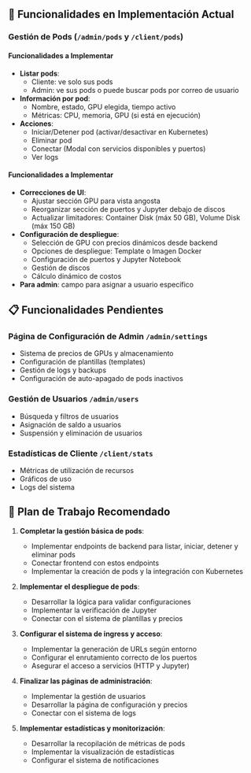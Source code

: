 ## 🔄 Funcionalidades en Implementación Actual

### Gestión de Pods (`/admin/pods` y `/client/pods`)

#### Funcionalidades a Implementar

- **Listar pods**: 
  - Cliente: ve solo sus pods
  - Admin: ve sus pods o puede buscar pods por correo de usuario
- **Información por pod**:
  - Nombre, estado, GPU elegida, tiempo activo
  - Métricas: CPU, memoria, GPU (si está en ejecución)
- **Acciones**:
  - Iniciar/Detener pod (activar/desactivar en Kubernetes)
  - Eliminar pod
  - Conectar (Modal con servicios disponibles y puertos)
  - Ver logs

#### Funcionalidades a Implementar

- **Correcciones de UI**:
  - Ajustar sección GPU para vista angosta
  - Reorganizar sección de puertos y Jupyter debajo de discos
  - Actualizar limitadores: Container Disk (máx 50 GB), Volume Disk (máx 150 GB)
- **Configuración de despliegue**:
  - Selección de GPU con precios dinámicos desde backend
  - Opciones de despliegue: Template o Imagen Docker
  - Configuración de puertos y Jupyter Notebook
  - Gestión de discos
  - Cálculo dinámico de costos
- **Para admin**: campo para asignar a usuario específico

## 📋 Funcionalidades Pendientes

### Página de Configuración de Admin `/admin/settings`

- Sistema de precios de GPUs y almacenamiento
- Configuración de plantillas (templates)
- Gestión de logs y backups
- Configuración de auto-apagado de pods inactivos

### Gestión de Usuarios `/admin/users`

- Búsqueda y filtros de usuarios
- Asignación de saldo a usuarios
- Suspensión y eliminación de usuarios

### Estadísticas de Cliente `/client/stats`

- Métricas de utilización de recursos
- Gráficos de uso
- Logs del sistema

## 📝 Plan de Trabajo Recomendado

1. **Completar la gestión básica de pods**:
   - Implementar endpoints de backend para listar, iniciar, detener y eliminar pods
   - Conectar frontend con estos endpoints
   - Implementar la creación de pods y la integración con Kubernetes

2. **Implementar el despliegue de pods**:
   - Desarrollar la lógica para validar configuraciones
   - Implementar la verificación de Jupyter
   - Conectar con el sistema de plantillas y precios

3. **Configurar el sistema de ingress y acceso**:
   - Implementar la generación de URLs según entorno
   - Configurar el enrutamiento correcto de los puertos
   - Asegurar el acceso a servicios (HTTP y Jupyter)

4. **Finalizar las páginas de administración**:
   - Implementar la gestión de usuarios
   - Desarrollar la página de configuración y precios
   - Conectar con el sistema de logs

5. **Implementar estadísticas y monitorización**:
   - Desarrollar la recopilación de métricas de pods
   - Implementar la visualización de estadísticas
   - Configurar el sistema de notificaciones